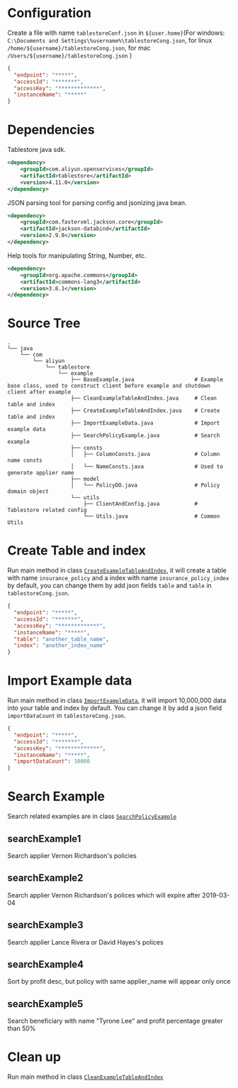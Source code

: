 # Configuration
Create a file with name `tablestoreConf.json` in `${user.home}`(For windows: `C:\Documents and Settings\%username%\tablestoreCong.json`, for linux `/home/${username}/tablestoreCong.json`, for mac `/Users/${username}/tablestoreCong.json` )
```json
{
  "endpoint": "*****",
  "accessId": "*******",
  "accessKey": "*************",
  "instanceName": "*****"
}
```

# Dependencies
Tablestore java sdk.
```xml
<dependency>
    <groupId>com.aliyun.openservices</groupId>
    <artifactId>tablestore</artifactId>
    <version>4.11.0</version>
</dependency>
```
 
JSON parsing tool for parsing config and jsonizing java bean.
```xml
<dependency>
    <groupId>com.fasterxml.jackson.core</groupId>
    <artifactId>jackson-databind</artifactId>
    <version>2.9.8</version>
</dependency>
```

Help tools for manipulating String, Number, etc.
```xml
<dependency>
    <groupId>org.apache.commons</groupId>
    <artifactId>commons-lang3</artifactId>
    <version>3.8.1</version>
</dependency>
```

# Source Tree
```text
.
└── java
    └── com
        └── aliyun
            └── tablestore
                └── example
                    ├── BaseExample.java                   # Example base class, used to construct client before example and shutdown client after example
                    ├── CleanExampleTableAndIndex.java     # Clean table and index
                    ├── CreateExampleTableAndIndex.java    # Create table and index
                    ├── ImportExampleData.java             # Import example data
                    ├── SearchPolicyExample.java           # Search example
                    ├── consts
                    │   ├── ColumnConsts.java              # Column name consts
                    │   └── NameConsts.java                # Used to generate applier name
                    ├── model
                    │   └── PolicyDO.java                  # Policy domain object
                    └── utils
                        ├── ClientAndConfig.java           # Tablestore related config
                        └── Utils.java                     # Common Utils
```

# Create Table and index
Run main method in class [`CreateExampleTableAndIndex`](src/main/java/com/aliyun/tablestore/example/CreateExampleTableAndIndex.java), it will create a table with name `insurance_policy` and a index with name `insurance_policy_index` by default, you can change them by add json fields `table` and `table` in `tablestoreCong.json`.
```json
{
  "endpoint": "*****",
  "accessId": "*******",
  "accessKey": "*************",
  "instanceName": "*****",
  "table": "another_table_name",
  "index": "another_index_name"
}
```
# Import Example data
Run main method in class [`ImportExampleData`](src/main/java/com/aliyun/tablestore/example/ImportExampleData.java), it will import 10,000,000 data into your table and index by default. You can change it by add a json field `importDataCount` in `tablestoreCong.json`.
```json
{
  "endpoint": "*****",
  "accessId": "*******",
  "accessKey": "*************",
  "instanceName": "*****",
  "importDataCount": 10000
}

``` 
# Search Example
Search related examples are in class [`SearchPolicyExample`](src/main/java/com/aliyun/tablestore/example/SearchPolicyExample.java)
## searchExample1
Search applier Vernon Richardson's policies 
## searchExample2
Search applier Vernon Richardson's polices which will expire after 2019-03-04
## searchExample3
Search applier Lance Rivera or David Hayes's polices
## searchExample4
Sort by profit desc, but policy with same applier_name will appear only once
## searchExample5
Search beneficiary with name "Tyrone Lee" and profit percentage greater than 50%
# Clean up
Run main method in class [`CleanExampleTableAndIndex`](src/main/java/com/aliyun/tablestore/example/CleanExampleTableAndIndex.java)